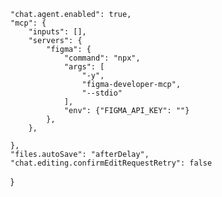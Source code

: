     "chat.agent.enabled": true,
    "mcp": {
        "inputs": [],
        "servers": {
            "figma": {
                "command": "npx",
                "args": [
                    "-y",
                    "figma-developer-mcp",
                    "--stdio"
                ],
                "env": {"FIGMA_API_KEY": ""}
            },  
        },
        
    },
    "files.autoSave": "afterDelay",
    "chat.editing.confirmEditRequestRetry": false
}
